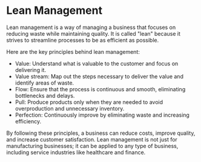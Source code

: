 # Lean Management

Lean management is a way of managing a business that focuses on reducing waste while maintaining quality. It is called "lean" because it strives to streamline processes to be as efficient as possible.

Here are the key principles behind lean management:

* Value: Understand what is valuable to the customer and focus on delivering it.
* Value stream: Map out the steps necessary to deliver the value and identify areas of waste.
* Flow: Ensure that the process is continuous and smooth, eliminating bottlenecks and delays.
* Pull: Produce products only when they are needed to avoid overproduction and unnecessary inventory.
* Perfection: Continuously improve by eliminating waste and increasing efficiency.

By following these principles, a business can reduce costs, improve quality, and increase customer satisfaction. Lean management is not just for manufacturing businesses; it can be applied to any type of business, including service industries like healthcare and finance.
